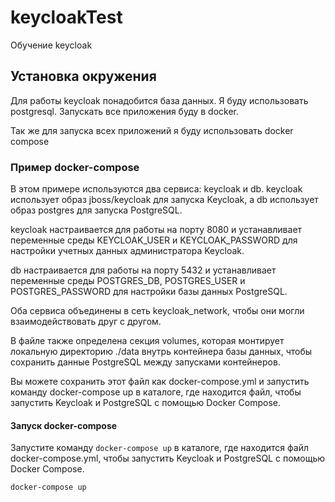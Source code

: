 # keycloakTest

Обучение keycloak

## Установка окружения

Для работы keycloak понадобится база данных. Я буду использовать postgresql.
Запускать все приложения буду в docker.

Так же для запуска всех приложений я буду использовать docker compose

### Пример docker-compose

В этом примере используются два сервиса: keycloak и db. keycloak использует образ jboss/keycloak для запуска Keycloak, а db использует образ postgres для запуска PostgreSQL.

keycloak настраивается для работы на порту 8080 и устанавливает переменные среды KEYCLOAK_USER и KEYCLOAK_PASSWORD для настройки учетных данных администратора Keycloak.

db настраивается для работы на порту 5432 и устанавливает переменные среды POSTGRES_DB, POSTGRES_USER и POSTGRES_PASSWORD для настройки базы данных PostgreSQL.

Оба сервиса объединены в сеть keycloak_network, чтобы они могли взаимодействовать друг с другом.

В файле также определена секция volumes, которая монтирует локальную директорию ./data внутрь контейнера базы данных, чтобы сохранить данные PostgreSQL между запусками контейнеров.

Вы можете сохранить этот файл как docker-compose.yml и запустить команду docker-compose up в каталоге, где находится файл, чтобы запустить Keycloak и PostgreSQL с помощью Docker Compose.

#### Запуск docker-compose

Запустите команду `docker-compose up` в каталоге, где находится файл docker-compose.yml, чтобы запустить Keycloak и PostgreSQL с помощью Docker Compose.

```sh
docker-compose up
```
